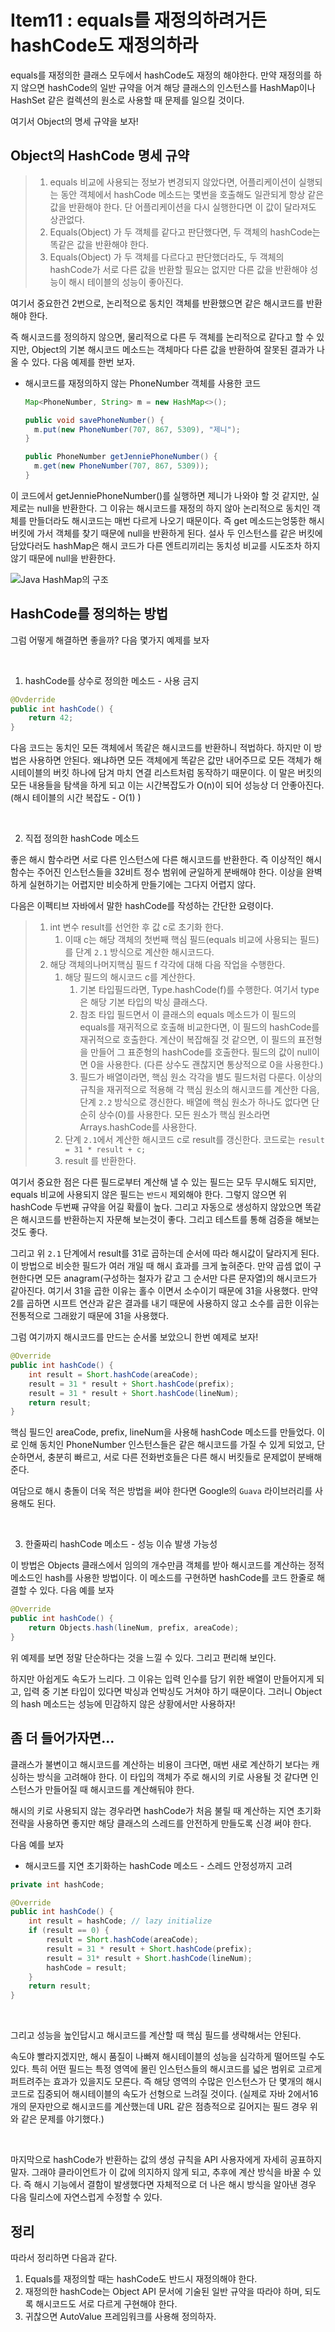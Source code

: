 # Item11 : equals를 재정의하려거든 hashCode도 재정의하라

 equals를 재정의한 클래스 모두에서 hashCode도 재정의 해야한다. 만약 재정의를 하지 않으면 hashCode의 일반 규약을 어겨 해당 클래스의 인스턴스를 HashMap이나 HashSet 같은 컬렉션의 원소로 사용할 때 문제를 일으킬 것이다.

 여기서 Object의 명세 규약을 보자!

## Object의 HashCode 명세 규약

> 1. equals 비교에 사용되는 정보가 변경되지 않았다면, 어플리케이션이 실행되는 동안 객체에서 hashCode 메소드는 몇번을 호출해도 일관되게 항상 같은 값을 반환해야 한다. 단 어플리케이션을 다시 실행한다면 이 값이 달라져도 상관없다.
> 2. Equals(Object) 가 두 객체를 같다고 판단했다면, 두 객체의 hashCode는 똑같은 값을 반환해야 한다.
> 3. Equals(Object) 가 두 객체를 다르다고 판단했더라도, 두 객체의 hashCode가 서로 다른 값을 반환할 필요는 없지만 다른 값을 반환해야 성능이 해시 테이블의 성능이 좋아진다.

 여기서 중요한건 2번으로, 논리적으로 동치인 객체를 반환했으면 같은 해시코드를 반환해야 한다. 

 즉 해시코드를 정의하지 않으면, 물리적으로 다른 두 객체를 논리적으로 같다고 할 수 있지만, Object의 기본 해시코드 메소드는 객체마다 다른 값을 반환하여 잘못된 결과가 나올 수 있다. 다음 예제를 한번 보자.

* 해시코드를 재정의하지 않는 PhoneNumber 객체를 사용한 코드

  ```java
  Map<PhoneNumber, String> m = new HashMap<>();
  
  public void savePhoneNumber() {	
  	m.put(new PhoneNumber(707, 867, 5309), "제니");
  }
  
  public PhoneNumber getJenniePhoneNumber() {
  	m.get(new PhoneNumber(707, 867, 5309));
  }
  ```

 이 코드에서 getJenniePhoneNumber()를 실행하면 제니가 나와야 할 것 같지만, 실제로는 null을 반환한다. 그 이유는 해시코드를 재정의 하지 않아 논리적으로 동치인 객체를 만들더라도 해시코드는 매번 다르게 나오기 때문이다. 즉 get 메소드는엉뚱한 해시 버킷에 가서 객체를 찾기 때문에 null을 반환하게 된다. 설사 두 인스턴스를 같은 버킷에 담았다러도 hashMap은 해시 코드가 다른 엔트리끼리는 동치성 비교를 시도조차 하지 않기 때문에 null을 반환한다.

![Java HashMap의 구조](https://img1.daumcdn.net/thumb/R720x0.q80/?scode=mtistory2&fname=http%3A%2F%2Fcfile28.uf.tistory.com%2Fimage%2F212C60495874B6BD203EB8)



## HashCode를 정의하는 방법

 그럼 어떻게 해결하면 좋을까? 다음 몇가지 예제를 보자

<br>

1. hashCode를 상수로 정의한 메소드 - 사용 금지

```java
@Ovderride
public int hashCode() {
	return 42;
}
```

 다음 코드는 동치인 모든 객체에서 똑같은 해시코드를 반환하니 적법하다. 하지만 이 방법은 사용하면 안된다. 왜냐하면 모든 객체에게 똑같은 값만 내어주므로 모든 객체가 해시테이블의 버킷 하나에 담겨 마치 연결 리스트처럼 동작하기 때문이다. 이 말은 버킷의 모든 내용들을 탐색을 하게 되고 이는 시간복잡도가 O(n)이 되어 성능상 더 안좋아진다. (해시 테이블의 시간 복잡도 - O(1) ) 

<br>

2. 직접 정의한 hashCode 메소드

 좋은 해시 함수라면 서로 다른 인스턴스에 다른 해시코드를 반환한다. 즉 이상적인 해시 함수는 주어진 인스턴스들을 32비트 정수 범위에 균일하게 분배해야 한다. 이상을 완벽하게 실현하기는 어렵지만 비슷하게 만들기에는 그다지 어렵지 않다. 

 다음은 이펙티브 자바에서 말한 hashCode를 작성하는 간단한 요령이다.

> 1. int 변수 result를 선언한 후 값 c로 초기화 한다.
>    1. 이때 c는 해당 객체의 첫번째 핵심 필드(equals 비교에 사용되는 필드)를 단계 `2.1` 방식으로 계산한 해시코드다.
> 2. 해당 객체의나머지핵심 필드 f 각각에 대해 다음 작업을 수행한다.
>    1. 해당 필드의 해시코드 c를 계산한다.
>       1. 기본 타입필드라면, Type.hashCode(f)를 수행한다. 여기서 type은 해당 기본 타입의 박싱 클래스다.
>       2. 참조 타입 필드면서 이 클래스의 equals 메소드가 이 필드의 equals를 재귀적으로 호출해 비교한다면, 이 필드의 hashCode를 재귀적으로 호출한다. 계산이 복잡해질 것 같으면, 이 필드의 표전형을 만들어 그 표준형의 hashCode를 호출한다. 필드의 값이 null이면 0을 사용한다. (다른 상수도 괜찮지면 통상적으로 0을 사용한다.)
>       3. 필드가 배열이라면, 핵심 원소 각각을 별도 필드처럼 다룬다. 이상의 규칙을 재귀적으로 적용해 각 핵심 원소의 해시코드를 계산한 다음, 단계 `2.2` 방식으로 갱신한다. 배열에 핵심 원소가 하나도 없다면 단순히 상수(0)를 사용한다. 모든 원소가 핵심 원소라면 Arrays.hashCode를 사용한다.
>    2. 단계 `2.1`에서 계산한 해시코드 c로 result를 갱신한다. 코드로는 `result = 31 * result + c;`
>    3. result 를 반환한다.

 여기서 중요한 점은 다른 필드로부터 계산해 낼 수 있는 필드는 모두 무시해도 되지만, equals 비교에 사용되지 않은 필드는 `반드시` 제외해야 한다. 그렇지 않으면 위 hashCode 두번째 규약을 어길 확률이 높다. 그리고 자동으로 생성하지 않았으면 똑같은 해시코드를 반환하는지 자문해 보는것이 좋다. 그리고 테스트를 통해 검증을 해보는 것도 좋다.

그리고 위 `2.1` 단계에서 result를 31로 곱하는데 순서에 따라 해시값이 달라지게 된다. 이 방법으로 비슷한 필드가 여러 개일 때 해시 효과를 크게 높혀준다. 만약 곱셈 없이 구현한다면 모든 anagram(구성하는 철자가 같고 그 순서만 다른 문자열)의 해시코드가 같아진다. 여기서 31을 곱한 이유는 홀수 이면서 소수이기 때문에 31을 사용했다. 만약 2를 곱하면 시프트 연산과 같은 결과를 내기 때문에 사용하지 않고 소수를 곱한 이유는 전통적으로 그래왔기 때문에 31을 사용했다.

그럼 여기까지 해시코드를 만드는 순서롤 보았으니 한번 예제로 보자!

```java
@Override
public int hashCode() {
	int result = Short.hashCode(areaCode);
	result = 31 * result + Short.hashCode(prefix);
	result = 31 * result + Short.hashCode(lineNum);
	return result;
}
```

핵심 필드인 areaCode, prefix, lineNum을 사용해 hashCode 메소드를 만들었다. 이로 인해 동치인 PhoneNumber 인스턴스들은 같은 해시코드를 가질 수 있게 되었고, 단순하면서, 충분히 빠르고, 서로 다른 전화번호들은 다른 해시 버킷들로 문제없이 분배해준다. 

여담으로 해시 충돌이 더욱 적은 방법을 써야 한다면 Google의 `Guava` 라이브러리를 사용해도 된다.

<br>

3. 한줄짜리 hashCode 메소드 - 성능 이슈 발생 가능성

이 방법은 Objects 클래스에서 임의의 개수만큼 객체를 받아 해시코드를 계산하는 정적 메소드인 hash를 사용한 방법이다. 이 메소드를 구현하면 hashCode를 코드 한줄로 해결할 수 있다. 다음 예를 보자

```java
@Override
public int hashCode() {
	return Objects.hash(lineNum, prefix, areaCode);
}
```

위 예제를 보면 정말 단순하다는 것을 느낄 수 있다. 그리고 편리해 보인다.

하지만 아쉽게도 속도가 느리다. 그 이유는 입력 인수를 담기 위한 배열이 만들어지게 되고, 입력 중 기본 타입이 있다면 박싱과 언박싱도 거쳐야 하기 때문이다. 그러니 Object의 hash 메소드는 성능에 민감하지 않은 상황에서만 사용하자!



## 좀 더 들어가자면...

클래스가 불변이고 해시코드를 계산하는 비용이 크다면, 매번 새로 계산하기 보다는 캐싱하는 방식을 고려해야 한다. 이 타입의 객체가 주로 해시의 키로 사용될 것 같다면 인스턴스가 만들어질 때 해시코드를 계산해둬야 한다. 

해시의 키로 사용되지 않는 경우라면 hashCode가 처음 불릴 때 계산하는 지연 초기화 전략을 사용하면 좋지만 해당 클래스의 스레드를 안전하게 만들도록 신경 써야 한다.

다음 예를 보자

* 해시코드를 지연 초기화하는 hashCode 메소드 - 스레드 안정성까지 고려

```java
private int hashCode;

@Override
public int hashCode() {
	int result = hashCode; // lazy initialize
	if (result == 0) {
		result = Short.hashCode(areaCode);
		result = 31 * result + Short.hashCode(prefix);
		result = 31* result + Short.hashCode(lineNum);
		hashCode = result;
	}
	return result;
}
```

<br> 

그리고 성능을 높인답시고 해시코드를 계산할 때 핵심 필드를 생략해서는 안된다.

 속도야 빨라지겠지만, 해시 품질이 나빠져 해시테이블의 성능을 심각하게 떨어뜨릴 수도 있다. 특히 어떤 필드는 특정 영역에 몰린 인스턴스들의 해시코드를 넓은 범위로 고르게 퍼트려주는 효과가 있을지도 모른다. 즉 해당 영역의 수많은 인스턴스가 단 몇개의 해시코드로 집중되어 해시테이블의 속도가 선형으로 느려질 것이다. (실제로 자바 2에서16개의 문자만으로 해시코드를 계산했는데 URL 같은 점층적으로 길어지는 필드 경우 위와 같은 문제를 야기했다.)

<br>

 마지막으로 hashCode가 반환하는 값의 생성 규칙을 API 사용자에게 자세히 공표하지 말자. 그래야 클라이언트가 이 값에 의지하지 않게 되고, 추후에 계산 방식을 바꿀 수 있다. 즉 해시 기능에서 결함이 발생했다면 자체적으로 더 나은 해시 방식을 알아낸 경우 다음 릴리스에 자연스럽게 수정할 수 있다.



## 정리

 따라서 정리하면 다음과 같다.

1. Equals를 재정의할 때는 hashCode도 반드시 재정의해야 한다. 
2. 재정의한 hashCode는 Object API 문서에 기술된 일반 규약을 따라야 하며, 되도록 해시코드도 서로 다르게 구현해야 한다.
3. 귀찮으면 AutoValue 프레임워크를 사용해 정의하자.

